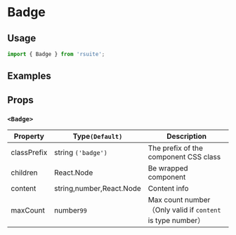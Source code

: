 # Badge

## Usage

```js
import { Badge } from 'rsuite';
```

## Examples

<!--{demo}-->

## Props

### `<Badge>`

| Property    | Type`(Default)`          | Description                                                |
| ----------- | ------------------------ | ---------------------------------------------------------- |
| classPrefix | string `('badge')`       | The prefix of the component CSS class                      |
| children    | React.Node               | Be wrapped component                                       |
| content     | string,number,React.Node | Content info                                               |
| maxCount    | number`99`               | Max count number（Only valid if `content` is type number） |
